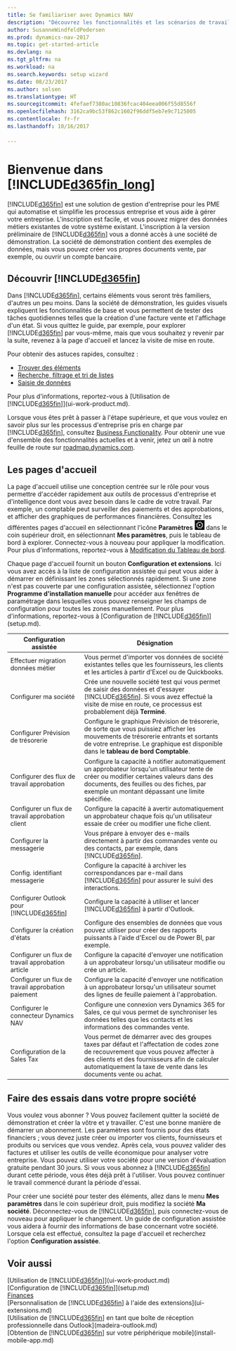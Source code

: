 ```yaml
---
title: Se familiariser avec Dynamics NAV
description: "Découvrez les fonctionnalités et les scénarios de travail dans Dynamics NAV, une solution de gestion d'entreprise pour les PME."
author: SusanneWindfeldPedersen
ms.prod: dynamics-nav-2017
ms.topic: get-started-article
ms.devlang: na
ms.tgt_pltfrm: na
ms.workload: na
ms.search.keywords: setup wizard
ms.date: 08/23/2017
ms.author: solsen
ms.translationtype: HT
ms.sourcegitcommit: 4fefaef7380ac10836fcac404eea006f55d8556f
ms.openlocfilehash: 3162ca9bc53f862c1602f96ddf5eb7e9c7125005
ms.contentlocale: fr-fr
ms.lasthandoff: 10/16/2017

---
```

# <a name="welcome-to-included365finlongincludesd365finlongmdmd"></a>Bienvenue dans [!INCLUDE[d365fin_long](includes/d365fin_long_md.md)]
[!INCLUDE[d365fin](includes/d365fin_md.md)] est une solution de gestion d'entreprise pour les PME qui automatise et simplifie les processus entreprise et vous aide à gérer votre entreprise. L'inscription est facile, et vous pouvez migrer des données métiers existantes de votre système existant.
L'inscription à la version préliminaire de [!INCLUDE[d365fin](includes/d365fin_md.md)] vous a donné accès à une société de démonstration. La société de démonstration contient des exemples de données, mais vous pouvez créer vos propres documents vente, par exemple, ou ouvrir un compte bancaire.  

## <a name="get-to-know-included365finincludesd365finmdmd"></a>Découvrir [!INCLUDE[d365fin](includes/d365fin_md.md)]
Dans [!INCLUDE[d365fin](includes/d365fin_md.md)], certains éléments vous seront très familiers, d'autres un peu moins. Dans la société de démonstration, les guides visuels expliquent les fonctionnalités de base et vous permettent de tester des tâches quotidiennes telles que la création d'une facture vente et l'affichage d'un état. Si vous quittez le guide, par exemple, pour explorer [!INCLUDE[d365fin](includes/d365fin_md.md)] par vous-même, mais que vous souhaitez y revenir par la suite, revenez à la page d'accueil et lancez la visite de mise en route.  

Pour obtenir des astuces rapides, consultez :  

* [Trouver des éléments](ui-search.md)  
* [Recherche, filtrage et tri de listes](ui-enter-criteria-filters.md)  
* [Saisie de données](ui-enter-data.md)  

Pour plus d'informations, reportez-vous à [Utilisation de [!INCLUDE[d365fin](includes/d365fin_md.md)]](ui-work-product.md).  

Lorsque vous êtes prêt à passer à l'étape supérieure, et que vous voulez en savoir plus sur les processus d'entreprise pris en charge par [!INCLUDE[d365fin](includes/d365fin_md.md)], consultez [Business Functionality](madeira-business-functionality.md). Pour obtenir une vue d'ensemble des fonctionnalités actuelles et à venir, jetez un œil à notre feuille de route sur [roadmap.dynamics.com](https://roadmap.dynamics.com/#edition=1#application=a56e2c12-2a92-e611-80dc-c4346bac0910#status=3a708a86-ae97-e611-80df-c4346baceb68).  

## <a name="the-home-pages"></a>Les pages d'accueil
La page d'accueil utilise une conception centrée sur le rôle pour vous permettre d'accéder rapidement aux outils de processus d'entreprise et d'intelligence dont vous avez besoin dans le cadre de votre travail. Par exemple, un comptable peut surveiller des paiements et des approbations, et afficher des graphiques de performances financières. Consultez les différentes pages d'accueil en sélectionnant l'icône **Paramètres** ![Paramètres](media/ui-experience/settings_icon_small.png "Icône Paramètres du tableau de bord") dans le coin supérieur droit, en sélectionnant **Mes paramètres**, puis le tableau de bord à explorer. Connectez-vous à nouveau pour appliquer la modification. Pour plus d'informations, reportez-vous à [Modification du Tableau de bord](change-role.md).  

Chaque page d'accueil fournit un bouton **Configuration et extensions**. Ici vous avez accès à la liste de configuration assistée qui peut vous aider à démarrer en définissant les zones sélectionnés rapidement. Si une zone n'est pas couverte par une configuration assistée, sélectionnez l'option **Programme d'installation manuelle** pour accéder aux fenêtres de paramétrage dans lesquelles vous pouvez renseigner les champs de configuration pour toutes les zones manuellement. Pour plus d'informations, reportez-vous à [Configuration de [!INCLUDE[d365fin](includes/d365fin_md.md)]](setup.md).  

| Configuration assistée | Désignation |
| --- | --- |
| Effectuer migration données métier |Vous permet d'importer vos données de société existantes telles que les fournisseurs, les clients et les articles à partir d'Excel ou de Quickbooks. |
| Configurer ma société |Crée une nouvelle société test qui vous permet de saisir des données et d'essayer [!INCLUDE[d365fin](includes/d365fin_md.md)]. Si vous avez effectué la visite de mise en route, ce processus est probablement déjà **Terminé**. |
| Configurer Prévision de trésorerie |Configure le graphique Prévision de trésorerie, de sorte que vous puissiez afficher les mouvements de trésorerie entrants et sortants de votre entreprise. Le graphique est disponible dans le **tableau de bord Comptable**. |
| Configurer des flux de travail approbation |Configure la capacité à notifier automatiquement un approbateur lorsqu'un utilisateur tente de créer ou modifier certaines valeurs dans des documents, des feuilles ou des fiches, par exemple un montant dépassant une limite spécifiée. |
| Configurer un flux de travail approbation client |Configure la capacité à avertir automatiquement un approbateur chaque fois qu'un utilisateur essaie de créer ou modifier une fiche client. |
| Configurer la messagerie |Vous prépare à envoyer des e-mails directement à partir des commandes vente ou des contacts, par exemple, dans [!INCLUDE[d365fin](includes/d365fin_md.md)]. |
| Config. identifiant messagerie |Configure la capacité à archiver les correspondances par e-mail dans [!INCLUDE[d365fin](includes/d365fin_md.md)] pour assurer le suivi des interactions. |
| Configurer Outlook pour [!INCLUDE[d365fin](includes/d365fin_md.md)] |Configure la capacité à utiliser et lancer [!INCLUDE[d365fin](includes/d365fin_md.md)] à partir d'Outlook. |
| Configurer la création d'états |Configure des ensembles de données que vous pouvez utiliser pour créer des rapports puissants à l'aide d'Excel ou de Power BI, par exemple. |
| Configurer un flux de travail approbation article |Configure la capacité d'envoyer une notification à un approbateur lorsqu'un utilisateur modifie ou crée un article. |
| Configurer un flux de travail approbation paiement |Configure la capacité d'envoyer une notification à un approbateur lorsqu'un utilisateur soumet des lignes de feuille paiement à l'approbation. |
| Configurer le connecteur Dynamics NAV |Configure une connexion vers Dynamics 365 for Sales, ce qui vous permet de synchroniser les données telles que les contacts et les informations des commandes vente. |
| Configuration de la Sales Tax |Vous permet de démarrer avec des groupes taxes par défaut et l'affectation de codes zone de recouvrement que vous pouvez affecter à des clients et des fournisseurs afin de calculer automatiquement la taxe de vente dans les documents vente ou achat. |

## <a name="trying-things-out-in-your-own-company"></a>Faire des essais dans votre propre société
Vous voulez vous abonner ? Vous pouvez facilement quitter la société de démonstration et créer la vôtre et y travailler. C'est une bonne manière de démarrer un abonnement. Les paramètres sont fournis pour des états financiers ; vous devez juste créer ou importer vos clients, fournisseurs et produits ou services que vous vendez. Après cela, vous pouvez valider des factures et utiliser les outils de veille économique pour analyser votre entreprise. Vous pouvez utiliser votre société pour une version d'évaluation gratuite pendant 30 jours. Si vous vous abonnez à [!INCLUDE[d365fin](includes/d365fin_md.md)] durant cette période, vous êtes déjà prêt à l'utiliser. Vous pouvez continuer le travail commencé durant la période d'essai.  

Pour créer une société pour tester des éléments, allez dans le menu **Mes paramètres** dans le coin supérieur droit, puis modifiez la société **Ma société**. Déconnectez-vous de [!INCLUDE[d365fin](includes/d365fin_md.md)], puis connectez-vous de nouveau pour appliquer le changement. Un guide de configuration assistée vous aidera à fournir des informations de base concernant votre société. Lorsque cela est effectué, consultez la page d'accueil et recherchez l'option **Configuration assistée**.  

## <a name="see-also"></a>Voir aussi
[Utilisation de [!INCLUDE[d365fin](includes/d365fin_md.md)]](ui-work-product.md)  
[Configuration de [!INCLUDE[d365fin](includes/d365fin_md.md)]](setup.md)  
[Finances](finance.md)  
[Personnalisation de [!INCLUDE[d365fin](includes/d365fin_md.md)] à l'aide des extensions](ui-extensions.md)  
[Utilisation de [!INCLUDE[d365fin](includes/d365fin_md.md)] en tant que boîte de réception professionnelle dans Outlook](madeira-outlook.md)  
[Obtention de [!INCLUDE[d365fin](includes/d365fin_md.md)] sur votre périphérique mobile](install-mobile-app.md)  

